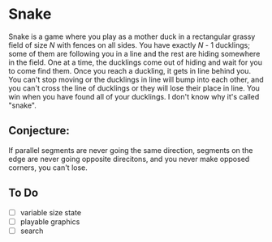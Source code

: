 # Snake
Snake is a game where you play as a mother duck in a rectangular grassy field of size *N* with fences on all sides. You have exactly *N* - 1 ducklings; some of them are following you in a line and the rest are hiding somewhere in the field. One at a time, the ducklings come out of hiding and wait for you to come find them. Once you reach a duckling, it gets in line behind you. You can't stop moving or the ducklings in line will bump into each other, and you can't cross the line of ducklings or they will lose their place in line. You win when you have found all of your ducklings. I don't know why it's called "snake".

## Conjecture:
If parallel segments are never going the same direction, segments on the edge are never going opposite direcitons, and you never make opposed corners, you can't lose.

## To Do
- [ ] variable size state
- [ ] playable graphics
- [ ] search